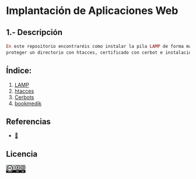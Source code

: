 # Implantación de Aplicaciones Web

## 1.- Descripción

``` ruby
En este repositorio encontraréis como instalar la pila LAMP de forma manual y desatendida, 
proteger un directorio con htacces, certificado con cerbot e instalacion de bookmedik.
```
## Índice:
1. [ LAMP ](https://github.com/anasalasro/ImplantacionAplicacionesWeb/blob/main/LAMP.md)  
2. [ htacces ](https://github.com/anasalasro/ImplantacionAplicacionesWeb/blob/main/htaccess.md)
3. [ Cerbots ](https://github.com/anasalasro/k0s/blob/main/cloud.md)  
4. [ bookmedik ](https://github.com/anasalasro/k0s/blob/main/prepararServidor.md)

## Referencias

- [ :open_file_folder: ](https://jesusfernandeztoledo.com/introduccion-a-shell-script-relacion-1-ejercicios-resueltos/)  

## Licencia

![Licencia](https://github.com/anasalasro/Linux-Script/blob/main/ImagenesLinux/licencia.png)  
